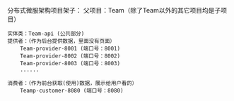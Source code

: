 分布式微服架构项目架子：
    父项目：Team（除了Team以外的其它项目均是子项目）

    实体类：Team-api (公共部分)
    提供者：（作为后台提供数据，里面没有页面）
        Team-provider-8001 (端口号：8001)
        Team-provider-8002 (端口号：8002)
        Team-provider-8003 (端口号：8003)
        ......
        
    消费者：（作为前台获取(使用)数据，展示给用户看的）
        Teamp-customer-8080 (端口号：8080)